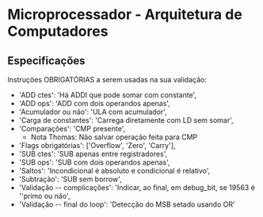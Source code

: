 # Microprocessador - Arquitetura de Computadores

## Especificações
Instruções OBRIGATÓRIAS a serem usadas na sua validação:
 - 'ADD ctes': 'Há ADDI que pode somar com constante',
 - 'ADD ops': 'ADD com dois operandos apenas',
 - 'Acumulador ou não': 'ULA com acumulador',
 - 'Carga de constantes': 'Carrega diretamente com LD sem somar',
 - 'Comparações': 'CMP presente',
   - Nota Thomas: Não salvar operação feita para CMP 
 - 'Flags obrigatórias': ['Overflow', 'Zero', 'Carry'],
 - 'SUB ctes': 'SUB apenas entre registradores',
 - 'SUB ops': 'SUB com dois operandos apenas',
 - 'Saltos': 'Incondicional é absoluto e condicional é relativo',
 - 'Subtração': 'SUB sem borrow',
 - 'Validação -- complicações': 'Indicar, ao final, em debug_bit, se 19563 é ''primo ou não',
 - 'Validação -- final do loop': 'Detecção do MSB setado usando OR'
